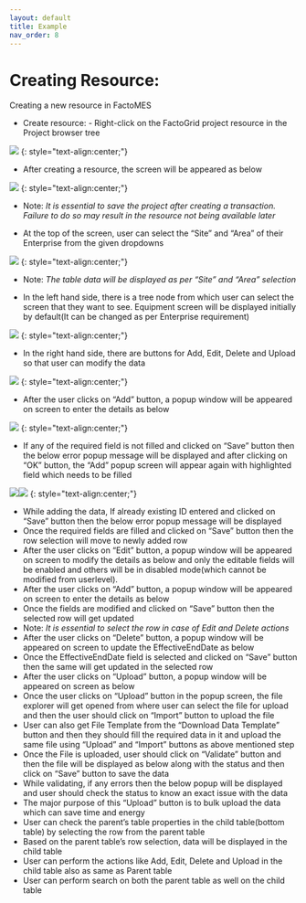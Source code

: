 ```yaml
---
layout: default
title: Example
nav_order: 8
---
```

# Creating Resource:
Creating a new resource in FactoMES
 *  Create resource: - Right-click on the FactoGrid project resource in the Project browser tree

![](../../assets/images/example/example-1.png)
{: style="text-align:center;"}

 *  After creating a resource, the screen will be appeared as below
 
![](../../assets/images/example/example-2.png)
{: style="text-align:center;"}
*  Note: _It is essential to save the project after creating a transaction. Failure to do so may result in the resource not being available later_

 *  At the top of the screen, user can select the “Site” and “Area” of their Enterprise from the given dropdowns

![](../../assets/images/example/example-3.png)
{: style="text-align:center;"}
*  Note: _The table data will be displayed as per “Site” and “Area” selection_

 *  In the left hand side, there is a tree node from which user can select the screen that they want to see. Equipment screen will be displayed initially by default(It can be changed as per Enterprise requirement)

![](../../assets/images/example/example-4.png)
{: style="text-align:center;"}

 *  In the right hand side, there are buttons for Add, Edit, Delete and Upload so that user can modify the data

![](../../assets/images/example/example-5.png)
{: style="text-align:center;"}

 *  After the user clicks on “Add” button, a popup window will be appeared on screen to enter the details as below

![](../../assets/images/example/example-6.png)
{: style="text-align:center;"}

 *  If any of the required field is not filled and clicked on “Save” button then the below error popup message will be displayed and after clicking on “OK” button, the “Add” popup screen will appear again with highlighted field which needs to be filled

![](../../assets/images/example/example-7.png)![](../../assets/images/example/example-8.png)
{: style="text-align:center;"}

 * While adding the data, If already existing ID entered and clicked on “Save” button  then the below error popup message will be displayed
 * Once the required fields are filled and clicked on “Save” button then the row selection will move to newly added row
 * After the user clicks on “Edit” button, a popup window will be appeared on screen to modify the details as below and only the editable fields will be enabled and others will be in disabled mode(which cannot be modified from userlevel).  
 * After the user clicks on “Add” button, a popup window will be appeared on screen to enter the details as below
 * Once the fields are modified and clicked on “Save” button then the selected row will get updated
 *	Note: _It is essential to select the row in case of Edit and Delete actions_
 *	After the user clicks on “Delete” button, a popup window will be appeared on screen to update the EffectiveEndDate as below
 * Once the EffectiveEndDate field is selected and clicked on “Save” button then the same will get updated in the selected row
 *	After the user clicks on “Upload” button, a popup window will be appeared on screen as below
 *	Once the user clicks on “Upload” button in the popup screen, the file explorer will get opened from where user can select the file for upload and then the user should click on “Import” button to upload the file
 *	User can also get File Template from the “Download Data Template” button and then they should fill the required data in it and upload the same file using “Upload” and “Import” buttons as above mentioned step
 *	Once the File is uploaded, user should click on “Validate” button and then the file will be displayed as below along with the status and then click on “Save” button to save the data
 *	While validating, if any errors then the below popup will be displayed and user should check the status to know an exact issue with the data
 *	The major purpose of this “Upload” button is to bulk upload the data which can save time and energy
 *	User can check the parent’s table properties in the child table(bottom table) by selecting the row from the parent table
 *	Based on the parent table’s row selection, data will be displayed in the child table
 *	User can perform the actions like Add, Edit, Delete and Upload in the child table also as same as Parent table
 *	User can perform search on both the parent table as well on the child table

